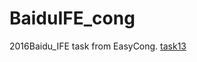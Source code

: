 # BaiduIFE_cong
2016Baidu_IFE task from EasyCong.
<a href="https://github.com/easy1090/BaiduIFE_cong/blob/master/test13.html ">task13</a>
